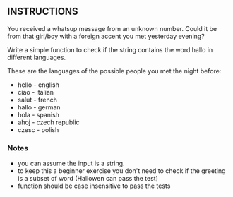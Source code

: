 ## INSTRUCTIONS

You received a whatsup message from an unknown number. Could it be from that girl/boy with a foreign accent you met yesterday evening?

Write a simple function to check if the string contains the word hallo in different languages.

These are the languages of the possible people you met the night before:

- hello - english
- ciao - italian
- salut - french
- hallo - german
- hola - spanish
- ahoj - czech republic
- czesc - polish
### Notes
- you can assume the input is a string.
- to keep this a beginner exercise you don't need to check if the greeting is a subset of word (Hallowen can pass the test)
- function should be case insensitive to pass the tests